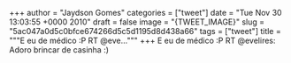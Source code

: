 
+++
author = "Jaydson Gomes"
categories = ["tweet"]
date = "Tue Nov 30 13:03:55 +0000 2010"
draft = false
image = "{TWEET_IMAGE}"
slug = "5ac047a0d5c0bfce674266d5c5d1195d8d438a66"
tags = ["tweet"]
title = """E eu de médico :P RT @eve..."""
+++
E eu de médico :P RT @evelires: Adoro brincar de casinha :)
